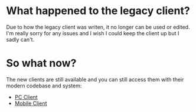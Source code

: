 # What happened to the legacy client?
Due to how the legacy client was writen, it no longer can be used or edited. I'm really sorry for any issues and I wish I could keep the client up but I sadly can't.
# So what now?
The new clients are still available and you can still access them with their modern codebase and system:

- [PC Client](https://github.com/splamei/rplus-pc-client)
- [Mobile Client](https://github.com/splamei/rplus-mobile-client)
